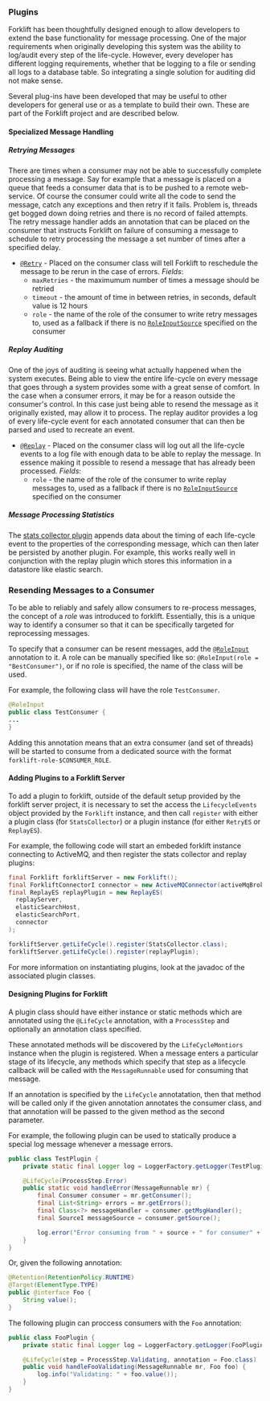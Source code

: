 ### Plugins
Forklift has been thoughtfully designed enough to allow developers to
extend the base functionality for message processing. One of the major
requirements when originally developing this system was the ability to
log/audit every step of the life-cycle. However, every developer has
different logging requirements, whether that be logging to a file or sending
all logs to a database table. So integrating a single solution for auditing
did not make sense.

Several plug-ins have been developed that may be useful to other developers
for general use or as a template to build their own. These are part of
the Forklift project and are described below.

#### Specialized Message Handling

##### Retrying Messages
There are times when a consumer may not be able to successfully complete
processing a message. Say for example that a message is placed on a queue that
feeds a consumer data that is to be pushed to a remote web-service. Of course
the consumer could write all the code to send the message, catch any exceptions
and then retry if it fails. Problem is, threads get bogged down doing retries
and there is no record of failed attempts. The retry message handler adds an
annotation that can be placed on the consumer that instructs Forklift on failure of
consuming a message to schedule to retry processing the message a set number of
times after a specified delay.

* [`@Retry`](../plugins/replay/src/main/java/forklift/replay/Replay.java) - Placed
on the consumer class will tell Forklift to reschedule the message to be rerun in
the case of errors.
_Fields_:
   * `maxRetries` - the maximumum number of times a message should be retried
   * `timeout` - the amount of time in between retries, in seconds, default value is
12 hours
   * `role` - the name of the role of the consumer to write retry messages to, used
as a fallback if there is no [`RoleInputSource`](../core/src/main/java/forklift/source/sources/RoleInputSource.java)
specified on the consumer

##### Replay Auditing
One of the joys of auditing is seeing what actually happened when the system
executes. Being able to view the entire life-cycle on every message that
goes through a system provides some with a great sense of comfort. In the
case when a consumer errors, it may be for a reason outside the consumer's
control. In this case just being able to resend the message as it originally
existed, may allow it to process. The replay auditor provides a log of
every life-cycle event for each annotated consumer that can then be parsed
and used to recreate an event.

* [`@Replay`](../plugins/replay/src/main/java/forklift/replay/Replay.java) - Placed on the consumer class will log out all the life-cycle
events to a log file with enough data to be able to replay the message. In
essence making it possible to resend a message that has already been processed.
_Fields_:
    * `role` - the name of the role of the consumer to write replay messages to, used
as a fallback if there is no [`RoleInputSource`](../core/src/main/java/forklift/source/sources/RoleInputSource.java)
specified on the consumer

##### Message Processing Statistics
The [stats collector plugin](../plugins/stats/) appends data about the timing of each life-cycle
event to the properties of the corresponding message, which can then later
be persisted by another plugin. For example, this works really well in
conjunction with the replay plugin which stores this information in a
datastore like elastic search.

### Resending Messages to a Consumer
To be able to reliably and safely allow consumers to re-process messages, the concept of a _role_
was introduced to forklift. Essentially, this is a unique way to identify a consumer so that it can
be specifically targeted for reprocessing messages.

To specify that a consumer can be resent messages, add the [`@RoleInput`](../core/src/main/java/forklift/source/decorators/RoleInput.java)
annotation to it. A role can be manually specified like so: `@RoleInput(role = "BestConsumer")`,
or if no role is specified, the name of the class will be used.

For example, the following class will have the role `TestConsumer`.
```java
@RoleInput
public class TestConsumer {
...
}
```

Adding this annotation means that an extra consumer (and set of threads) will be started to consume from a dedicated
source with the format `forklift-role-$CONSUMER_ROLE`.

#### Adding Plugins to a Forklift Server
To add a plugin to forklift, outside of the default setup provided by the forklift server project,
it is necessary to set the access the `LifecycleEvents` object provided by the `Forklift` instance,
and then call `register` with either a plugin class (for `StatsCollector`) or a
plugin instance (for either `RetryES` or `ReplayES`).

For example, the following code will start an embeded forklift instance connecting to ActiveMQ,
and then register the stats collector and replay plugins:
```java
final Forklift forkliftServer = new Forklift();
final ForkliftConnectorI connector = new ActiveMQConnector(activeMqBrokerUrl);
final ReplayES replayPlugin = new ReplayES(
  replayServer,
  elasticSearchHost,
  elasticSearchPort,
  connector
);

forkliftServer.getLifeCycle().register(StatsCollector.class);
forkliftServer.getLifeCycle().register(replayPlugin);
```

For more information on instantiating plugins, look at the javadoc of the associated plugin classes.

#### Designing Plugins for Forklift
A plugin class should have either instance or static methods which are annotated using the
`@LifeCycle` annotation, with a `ProcessStep` and optionally an annotation class specified.

These annotated methods will be discovered by the `LifeCycleMontiors` instance when the plugin is
registered. When a message enters a particular stage of its lifecycle, any methods which specify that
step as a lifecycle callback will be called with the `MessageRunnable` used for consuming that message.

If an annotation is specified by the `LifeCycle` annotatation, then that method will be called only if
the given annotation annotates the consumer class, and that annotation will be passed to the given method
as the second parameter.

For example, the following plugin can be used to statically produce a special log message whenever a message
errors.
```java
public class TestPlugin {
    private static final Logger log = LoggerFactory.getLogger(TestPlugin.class);

    @LifeCycle(ProcessStep.Error)
    public static void handleError(MessageRunnable mr) {
        final Consumer consumer = mr.getConsumer();
        final List<String> errors = mr.getErrors();
        final Class<?> messageHandler = consumer.getMsgHandler();
        final SourceI messageSource = consumer.getSource();

        log.error("Error consuming from " + source + " for consumer" + messageHandler.getSimpleName() + ": " + errors);
    }
}
```

Or, given the following annotation:
```java
@Retention(RetentionPolicy.RUNTIME)
@Target(ElementType.TYPE)
public @interface Foo {
    String value();
}
```

The following plugin can proccess consumers with the `Foo` annotation:
```java
public class FooPlugin {
    private static final Logger log = LoggerFactory.getLogger(FooPlugin.class);

    @LifeCycle(step = ProcessStep.Validating, annotation = Foo.class)
    public void handleFooValidating(MessageRunnable mr, Foo foo) {
        log.info("Validating: " + foo.value());
    }
}
```
